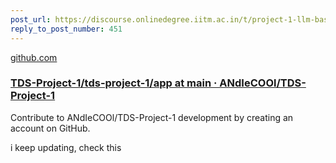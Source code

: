```yaml
---
post_url: https://discourse.onlinedegree.iitm.ac.in/t/project-1-llm-based-automation-agent-discussion-thread-tds-jan-2025/164277/459
reply_to_post_number: 451
---
```


[github.com](https://github.com/ANdIeCOOl/TDS-Project-1/tree/main/tds-project-1/app)

### [TDS-Project-1/tds-project-1/app at main · ANdIeCOOl/TDS-Project-1](https://github.com/ANdIeCOOl/TDS-Project-1/tree/main/tds-project-1/app)

Contribute to ANdIeCOOl/TDS-Project-1 development by creating an account on GitHub.

i keep updating, check this